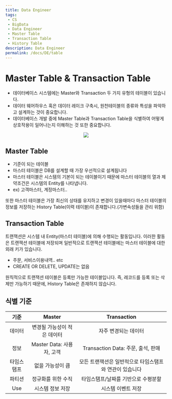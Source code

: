 ```yaml
---
title: Data Engineer
tags: 
 - CS
 - BigData
 - Data Engineer
 - Master Table
 - Transaction Table
 - History Table
description: Data Engineer
permalink: /docs/DE/table
---
```


# Master Table & Transaction Table

- 데이터베이스 시스템에는 Master와 Transaction 두 가지 유형의 테이블이 있습니다.
- 데이터 웨어하우스 혹은 데이터 레이크 구축시, 원천테이블의 종류와  특성을 파악하고 설계하는 것이 중요합니다.
- 데이터베이스 개발 중에 Master Table과 Transaction Table을 식별하여 어떻게 상호작용이 일어나는지 이해하는 것 또한 중요합니다. 

<center><img src="https://metamug.com/article/images/differ-master-vs-transaction-table.svg"></center>


## Master Table

- 기준이 되는 테이블
- 마스터 테이블은 DB를 설계할 때 가장 우선적으로 설계됩니다 
- 마스터 테이블은 시스템의 기본이 되는 테이블이기 때문에 마스터 테이블의 열과 제약조건은 시스템의 Entity를 나타냅니다.
- ex) 고객마스터, 계정마스터..

또한 마스터 테이블은 가장 최신의 상태를 유지하고 변경이 있을때마다 마스터 테이블의 정보를 저장하는 History Table(이력 테이블)이 존재합니다.(가변속성들을 관리 위함)

## Transaction Table

트랜잭션은 시스템 내 Entity(마스터 테이블)에 의해 수행되는 활동입니다.
이러한 활동은 트랜잭션 테이블에 저장되며 일반적으로 트랜잭션 테이블에는 마스터 테이블에 대한 외래 키가 있습니다.

- 주문, 서비스이용내역.. etc 
- CREATE OR DELETE, UPDATE는 없음

원칙적으로 트랜잭션 테이블은 등록만 가능한 테이블입니다. 즉, 레코드를 등록 또는 삭제만 가능하기 때문에, History Table은 존재하지 않습니다.


## 식별 기준

|기준|Master|Transaction|
|:---:|:-------:|:----------:|
|데이터|변경될 가능성이 적은 데이터|자주 변경되는 데이터|
|정보|Master Data: 사용자, 고객|Transaction Data: 주문, 출석, 판매|
|타임스탬프| 없을 가능성이 큼|모든 트랜잭션은 일반적으로 타임스탬프와 연관이 있습니다|
|파티션|정규화를 위한 수직|타임스탬프/날짜를 기반으로 수평분할|
|Use| 시스템 정보 저장|시스템 이벤트 저장|